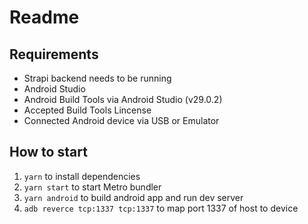 # Readme

## Requirements

- Strapi backend needs to be running
- Android Studio
- Android Build Tools via Android Studio (v29.0.2)
- Accepted Build Tools Lincense
- Connected Android device via USB or Emulator

## How to start

1. `yarn` to install dependencies
2. `yarn start` to start Metro bundler
3. `yarn android` to build android app and run dev server
4. `adb reverce tcp:1337 tcp:1337` to map port 1337 of host to device
